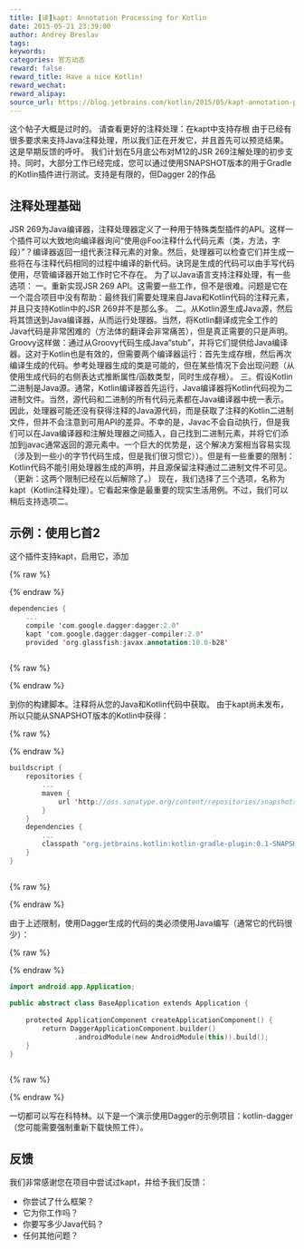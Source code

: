```yaml
---
title: [译]kapt: Annotation Processing for Kotlin
date: 2015-05-21 23:39:00
author: Andrey Breslav
tags:
keywords:
categories: 官方动态
reward: false
reward_title: Have a nice Kotlin!
reward_wechat:
reward_alipay:
source_url: https://blog.jetbrains.com/kotlin/2015/05/kapt-annotation-processing-for-kotlin/
---
```


这个帖子大概是过时的。
请查看更好的注释处理：在kapt中支持存根
由于已经有很多要求来支持Java注释处理，所以我们正在开发它，并且首先可以预览结果。这是早期反馈的呼吁。
我们计划在5月底公布对M12的JSR 269注解处理的初步支持。同时，大部分工作已经完成，您可以通过使用SNAPSHOT版本的用于Gradle的Kotlin插件进行测试。支持是有限的，但Dagger 2的作品
## 注释处理基础

JSR 269为Java编译器，注释处理器定义了一种用于特殊类型插件的API。这样一个插件可以大致地向编译器询问“使用@Foo注释什么代码元素（类，方法，字段）”？编译器返回一组代表注释元素的对象。然后，处理器可以检查它们并生成一些将在与注释代码相同的过程中编译的新代码。诀窍是生成的代码可以由手写代码使用，尽管编译器开始工作时它不存在。
为了以Java语言支持注释处理，有一些选项：
一。重新实现JSR 269 API。这需要一些工作，但不是很难。问题是它在一个混合项目中没有帮助：最终我们需要处理来自Java和Kotlin代码的注释元素，并且只支持Kotlin中的JSR 269并不是那么多。
二。从Kotlin源生成Java源，然后将其馈送到Java编译器，从而运行处理器。当然，将Kotlin翻译成完全工作的Java代码是非常困难的（方法体的翻译会非常痛苦），但是真正需要的只是声明。 Groovy这样做：通过从Groovy代码生成Java“stub”，并将它们提供给Java编译器。这对于Kotlin也是有效的，但需要两个编译器运行：首先生成存根，然后再次编译生成的代码。参考处理器生成的类是可能的，但在某些情况下会出现问题（从使用生成代码的右侧表达式推断属性/函数类型，同时生成存根）。
三。假设Kotlin二进制是Java源。通常，Kotlin编译器首先运行，Java编译器将Kotlin代码视为二进制文件。当然，源代码和二进制的所有代码元素都在Java编译器中统一表示。因此，处理器可能还没有获得注释的Java源代码，而是获取了注释的Kotlin二进制文件，但并不会注意到可用API的差异。不幸的是，Javac不会自动执行，但是我们可以在Java编译器和注解处理器之间插入，自己找到二进制元素，并将它们添加到javac通常返回的源元素中。一个巨大的优势是，这个解决方案相当容易实现（涉及到一些小的字节代码生成，但是我们很习惯它））。但是有一些重要的限制：Kotlin代码不能引用处理器生成的声明，并且源保留注释通过二进制文件不可见。 （更新：这两个限制已经在以后解除了。）
现在，我们选择了三个选项，名称为kapt（Kotlin注释处理）。它看起来像是最重要的现实生活用例。不过，我们可以稍后支持选项二。
## 示例：使用匕首2

这个插件支持kapt，启用它，添加

{% raw %}
<p></p>
{% endraw %}

```kotlin
dependencies {
    ...
    compile 'com.google.dagger:dagger:2.0'
    kapt 'com.google.dagger:dagger-compiler:2.0'
    provided 'org.glassfish:javax.annotation:10.0-b28'
 
```

{% raw %}
<p></p>
{% endraw %}

到你的构建脚本。注释将从您的Java和Kotlin代码中获取。
由于kapt尚未发布，所以只能从SNAPSHOT版本的Kotlin中获得：

{% raw %}
<p></p>
{% endraw %}

```kotlin
buildscript {
    repositories {
        ...
        maven {
            url 'http://oss.sonatype.org/content/repositories/snapshots'
        }
    }
    dependencies {
        ...
        classpath "org.jetbrains.kotlin:kotlin-gradle-plugin:0.1-SNAPSHOT"
    }
}
 
```

{% raw %}
<p></p>
{% endraw %}

由于上述限制，使用Dagger生成的代码的类必须使用Java编写（通常它的代码很少）：

{% raw %}
<p></p>
{% endraw %}

```kotlin
import android.app.Application;
 
public abstract class BaseApplication extends Application {
 
    protected ApplicationComponent createApplicationComponent() {
        return DaggerApplicationComponent.builder()
                .androidModule(new AndroidModule(this)).build();
    }
}
 
```

{% raw %}
<p></p>
{% endraw %}

一切都可以写在科特林。以下是一个演示使用Dagger的示例项目：kotlin-dagger（您可能需要强制重新下载快照工件）。
## 反馈

我们非常感谢您在项目中尝试过kapt，并给予我们反馈：

* 你尝试了什么框架？
* 它为你工作吗？
* 你要写多少Java代码？
* 任何其他问题？

